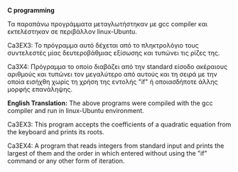**C programming**

Τα παραπάνω προγράμματα μεταγλωτήστηκαν με gcc compiler και εκτελέστηκαν σε περιβάλλον linux-Ubuntu.

Ca3EX3: Το πρόγραμμα αυτό δέχεται από το πληκτρολόγιο τους συντελεστές μίας δευτεροβάθμιας εξίσωσης και τυπώνει τις ρίζες της.

Ca3X4: Πρόγραμμα το οποίο διαβάζει από την standard είσοδο ακέραιους αριθμούς και τυπώνει τον μεγαλύτερο από αυτούς και τη σειρά με την οποία εισήχθη χωρίς τη χρήση της εντολής "if" ή οποιασδήποτε άλλης μορφής επανάληψης.

**English Translation:**
The above programs were compiled with the gcc compiler and run in linux-Ubuntu environment.

Ca3EX3: This program accepts the coefficients of a quadratic equation from the keyboard and prints its roots.

Ca3EX4: A program that reads integers from standard input and prints the largest of them and the order in which entered without using the "if" command or any other form of iteration.
